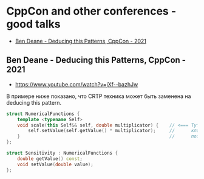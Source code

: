 # CppCon and other conferences - good talks

- [Ben Deane - Deducing this Patterns, CppCon - 2021](#ben-deane---deducing-this-patterns-cppcon---2021)

## Ben Deane - Deducing this Patterns, CppCon - 2021

- https://www.youtube.com/watch?v=jXf--bazhJw

В примере ниже показано, что CRTP техника может быть заменена на deducing this pattern.

```cpp
struct NumericalFunctions {
    template <typename Self>
    void scale(this Self&& self, double multiplicator) {    // <=== Тут происходид затаскивание ПРОИЗВОДНОГО
        self.setValue(self.getValue() * multiplicator);     //      класса под self. Это очень важно, и именно это
    }                                                       //      позволяет делать магию с CRTP. Это основная идея.
};

struct Sensitivity : NumericalFunctions {
    double getValue() const;
    void setValue(double value);
};
